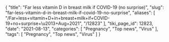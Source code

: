 {
    "title": "Far less vitamin D in breast milk if COVID-19 (no surprise)",
    "slug": "far-less-vitamin-d-in-breast-milk-if-covid-19-no-surprise",
    "aliases": [
        "/Far+less+vitamin+D+in+breast+milk+if+COVID-19+no+surprise+\u2013+Aug+2021",
        "/12823"
    ],
    "tiki_page_id": 12823,
    "date": "2021-08-13",
    "categories": [
        "Pregnancy",
        "Top news",
        "Virus"
    ],
    "tags": [
        "Pregnancy",
        "Top news",
        "Virus"
    ]
}